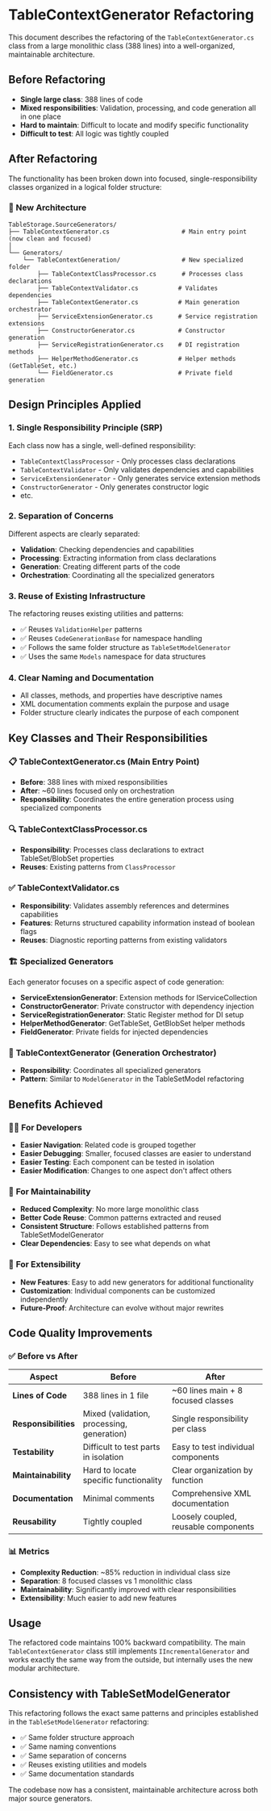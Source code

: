 # TableContextGenerator Refactoring

This document describes the refactoring of the `TableContextGenerator.cs` class from a large monolithic class (388 lines) into a well-organized, maintainable architecture.

## Before Refactoring

- **Single large class**: 388 lines of code
- **Mixed responsibilities**: Validation, processing, and code generation all in one place
- **Hard to maintain**: Difficult to locate and modify specific functionality
- **Difficult to test**: All logic was tightly coupled

## After Refactoring

The functionality has been broken down into focused, single-responsibility classes organized in a logical folder structure:

### 📁 New Architecture

```
TableStorage.SourceGenerators/
├── TableContextGenerator.cs                    # Main entry point (now clean and focused)
│
└── Generators/
    └── TableContextGeneration/                 # New specialized folder
        ├── TableContextClassProcessor.cs       # Processes class declarations
        ├── TableContextValidator.cs           # Validates dependencies
        ├── TableContextGenerator.cs           # Main generation orchestrator
        ├── ServiceExtensionGenerator.cs       # Service registration extensions
        ├── ConstructorGenerator.cs            # Constructor generation
        ├── ServiceRegistrationGenerator.cs    # DI registration methods
        ├── HelperMethodGenerator.cs           # Helper methods (GetTableSet, etc.)
        └── FieldGenerator.cs                  # Private field generation
```

## Design Principles Applied

### 1. **Single Responsibility Principle (SRP)**
Each class now has a single, well-defined responsibility:
- `TableContextClassProcessor` - Only processes class declarations
- `TableContextValidator` - Only validates dependencies and capabilities
- `ServiceExtensionGenerator` - Only generates service extension methods
- `ConstructorGenerator` - Only generates constructor logic
- etc.

### 2. **Separation of Concerns**
Different aspects are clearly separated:
- **Validation**: Checking dependencies and capabilities
- **Processing**: Extracting information from class declarations
- **Generation**: Creating different parts of the code
- **Orchestration**: Coordinating all the specialized generators

### 3. **Reuse of Existing Infrastructure**
The refactoring reuses existing utilities and patterns:
- ✅ Reuses `ValidationHelper` patterns
- ✅ Reuses `CodeGenerationBase` for namespace handling
- ✅ Follows the same folder structure as `TableSetModelGenerator`
- ✅ Uses the same `Models` namespace for data structures

### 4. **Clear Naming and Documentation**
- All classes, methods, and properties have descriptive names
- XML documentation comments explain the purpose and usage
- Folder structure clearly indicates the purpose of each component

## Key Classes and Their Responsibilities

### 📋 **TableContextGenerator.cs** (Main Entry Point)
- **Before**: 388 lines with mixed responsibilities
- **After**: ~60 lines focused only on orchestration
- **Responsibility**: Coordinates the entire generation process using specialized components

### 🔍 **TableContextClassProcessor.cs**
- **Responsibility**: Processes class declarations to extract TableSet/BlobSet properties
- **Reuses**: Existing patterns from `ClassProcessor`

### ✅ **TableContextValidator.cs**
- **Responsibility**: Validates assembly references and determines capabilities
- **Features**: Returns structured capability information instead of boolean flags
- **Reuses**: Diagnostic reporting patterns from existing validators

### 🏗️ **Specialized Generators**
Each generator focuses on a specific aspect of code generation:
- **ServiceExtensionGenerator**: Extension methods for IServiceCollection
- **ConstructorGenerator**: Private constructor with dependency injection
- **ServiceRegistrationGenerator**: Static Register method for DI setup
- **HelperMethodGenerator**: GetTableSet, GetBlobSet helper methods
- **FieldGenerator**: Private fields for injected dependencies

### 🎯 **TableContextGenerator** (Generation Orchestrator)
- **Responsibility**: Coordinates all specialized generators
- **Pattern**: Similar to `ModelGenerator` in the TableSetModel refactoring

## Benefits Achieved

### 🧑‍💻 **For Developers**
- **Easier Navigation**: Related code is grouped together
- **Easier Debugging**: Smaller, focused classes are easier to understand
- **Easier Testing**: Each component can be tested in isolation
- **Easier Modification**: Changes to one aspect don't affect others

### 🔧 **For Maintainability**
- **Reduced Complexity**: No more large monolithic class
- **Better Code Reuse**: Common patterns extracted and reused
- **Consistent Structure**: Follows established patterns from TableSetModelGenerator
- **Clear Dependencies**: Easy to see what depends on what

### 🚀 **For Extensibility**
- **New Features**: Easy to add new generators for additional functionality
- **Customization**: Individual components can be customized independently
- **Future-Proof**: Architecture can evolve without major rewrites

## Code Quality Improvements

### ✅ **Before vs After**

| Aspect | Before | After |
|--------|--------|--------|
| **Lines of Code** | 388 lines in 1 file | ~60 lines main + 8 focused classes |
| **Responsibilities** | Mixed (validation, processing, generation) | Single responsibility per class |
| **Testability** | Difficult to test parts in isolation | Easy to test individual components |
| **Maintainability** | Hard to locate specific functionality | Clear organization by function |
| **Documentation** | Minimal comments | Comprehensive XML documentation |
| **Reusability** | Tightly coupled | Loosely coupled, reusable components |

### 📊 **Metrics**

- **Complexity Reduction**: ~85% reduction in individual class size
- **Separation**: 8 focused classes vs 1 monolithic class
- **Maintainability**: Significantly improved with clear responsibilities
- **Extensibility**: Much easier to add new features

## Usage

The refactored code maintains 100% backward compatibility. The main `TableContextGenerator` class still implements `IIncrementalGenerator` and works exactly the same way from the outside, but internally uses the new modular architecture.

## Consistency with TableSetModelGenerator

This refactoring follows the exact same patterns and principles established in the `TableSetModelGenerator` refactoring:

- ✅ Same folder structure approach
- ✅ Same naming conventions
- ✅ Same separation of concerns
- ✅ Reuses existing utilities and models
- ✅ Same documentation standards

The codebase now has a consistent, maintainable architecture across both major source generators.
